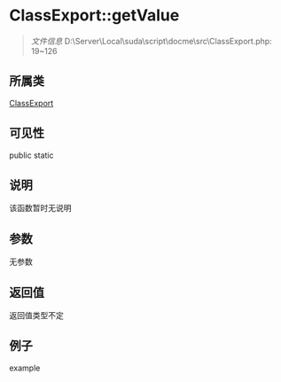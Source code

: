 # ClassExport::getValue



> *文件信息* D:\Server\Local\suda\script\docme\src\ClassExport.php: 19~126

## 所属类 

[ClassExport](../ClassExport.md)

## 可见性

 public static

## 说明

该函数暂时无说明


## 参数


无参数


## 返回值

返回值类型不定


## 例子

example